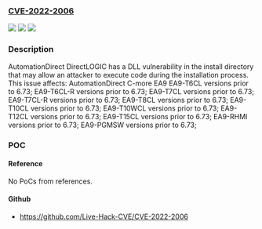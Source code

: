 ### [CVE-2022-2006](https://cve.mitre.org/cgi-bin/cvename.cgi?name=CVE-2022-2006)
![](https://img.shields.io/static/v1?label=Product&message=C-more%20EA9&color=blue)
![](https://img.shields.io/static/v1?label=Version&message=n%2Fa&color=blue)
![](https://img.shields.io/static/v1?label=Vulnerability&message=CWE-427%20Uncontrolled%20Search%20Path%20Element&color=brighgreen)

### Description

AutomationDirect DirectLOGIC has a DLL vulnerability in the install directory that may allow an attacker to execute code during the installation process. This issue affects: AutomationDirect C-more EA9 EA9-T6CL versions prior to 6.73; EA9-T6CL-R versions prior to 6.73; EA9-T7CL versions prior to 6.73; EA9-T7CL-R versions prior to 6.73; EA9-T8CL versions prior to 6.73; EA9-T10CL versions prior to 6.73; EA9-T10WCL versions prior to 6.73; EA9-T12CL versions prior to 6.73; EA9-T15CL versions prior to 6.73; EA9-RHMI versions prior to 6.73; EA9-PGMSW versions prior to 6.73;

### POC

#### Reference
No PoCs from references.

#### Github
- https://github.com/Live-Hack-CVE/CVE-2022-2006

